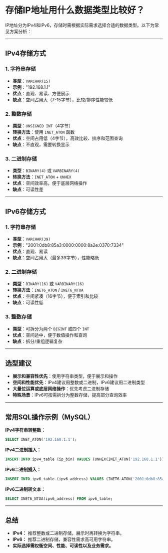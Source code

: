 # 存储IP地址用什么数据类型比较好？

IP地址分为IPv4和IPv6，存储时需根据实际需求选择合适的数据类型。以下为常见方案分析：

---

## IPv4存储方式

### 1. 字符串存储

- **类型**：`VARCHAR(15)`
- **示例**："192.168.1.1"
- **优点**：直观、易读、方便展示
- **缺点**：空间占用大（7-15字节），比较/排序性能较低

### 2. 整数存储

- **类型**：`UNSIGNED INT`（4字节）
- **转换方法**：使用 `INET_ATON` 函数
- **优点**：空间占用低（4字节），高效比较、排序和范围查询
- **缺点**：不直观，需要转换显示

### 3. 二进制存储

- **类型**：`BINARY(4)` 或 `VARBINARY(4)`
- **转换方法**：`INET_ATON` + `UNHEX`
- **优点**：空间效率高，便于底层网络操作
- **缺点**：可读性差

---

## IPv6存储方式

### 1. 字符串存储

- **类型**：`VARCHAR(39)`
- **示例**："2001:0db8:85a3:0000:0000:8a2e:0370:7334"
- **优点**：直观、易读
- **缺点**：空间占用大（最多39字节），性能略低

### 2. 二进制存储

- **类型**：`BINARY(16)` 或 `VARBINARY(16)`
- **转换方法**：`INET6_ATON` / `INET6_NTOA`
- **优点**：空间紧凑（16字节），便于索引和比较
- **缺点**：可读性低

### 3. 整数存储

- **类型**：可拆分为两个 `BIGINT` 或四个 `INT`
- **优点**：空间适中，便于数值操作和查询
- **缺点**：拆分/重组逻辑复杂

---

## 选型建议

- **展示和兼容性优先**：使用字符串类型，便于展示和操作
- **空间和性能优先**：IPv4建议用整数或二进制，IPv6建议用二进制类型
- **大量位运算或底层网络操作**：优先考虑二进制存储
- **特殊场景**：IPv6可按需拆分为整数存储，提高部分查询效率

---

## 常用SQL操作示例（MySQL）

**IPv4字符串转整数：**
```sql
SELECT INET_ATON('192.168.1.1');
```
**IPv4二进制插入：**
```sql
INSERT INTO ipv4_table (ip_bin) VALUES (UNHEX(INET_ATON('192.168.1.1')));
```
**IPv6二进制插入：**
```sql
INSERT INTO ipv6_table (ipv6_address) VALUES (INET6_ATON('2001:0db8:85a3:0000:0000:8a2e:0370:7334'));
```
**IPv6二进制转文本：**
```sql
SELECT INET6_NTOA(ipv6_address) FROM ipv6_table;
```

---

## 总结

- **IPv4：** 推荐整数或二进制存储，展示时再转换为字符串。
- **IPv6：** 推荐二进制存储，兼容性需求高可用字符串。
- **实际选择需权衡空间、性能、可读性以及业务需求。**